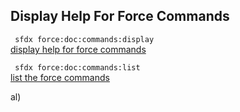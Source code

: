 ## Display Help For Force Commands



``` sfdx force:doc:commands:display```   
 [display help for force commands](./displayhelpforforcecommands)

``` sfdx force:doc:commands:list```   
 [list the force commands](./displayhelpforforcecommands)

al)
